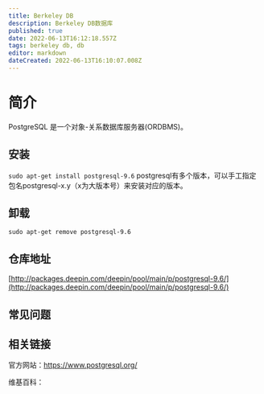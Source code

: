 ```yaml
---
title: Berkeley DB
description: Berkeley DB数据库
published: true
date: 2022-06-13T16:12:18.557Z
tags: berkeley db, db
editor: markdown
dateCreated: 2022-06-13T16:10:07.008Z
---
```


# 简介

PostgreSQL 是一个对象-关系数据库服务器(ORDBMS)。

## 安装

`sudo apt-get install postgresql-9.6`
postgresql有多个版本，可以手工指定包名postgresql-x.y（x为大版本号）来安装对应的版本。
## 卸载

`sudo apt-get remove postgresql-9.6`

## 仓库地址

[http://packages.deepin.com/deepin/pool/main/p/postgresql-9.6/](http://packages.deepin.com/deepin/pool/main/p/postgresql-9.6/)

## 常见问题

## 相关链接
官方网站：https://www.postgresql.org/

维基百科：